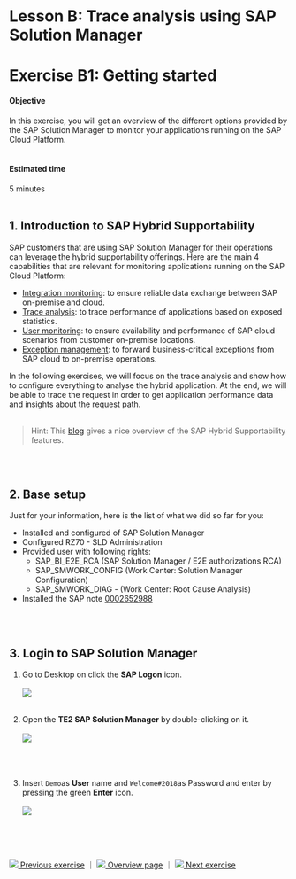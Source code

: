 # Lesson B: Trace analysis using SAP Solution Manager
# Exercise B1: Getting started

#### Objective
In this exercise, you will get an overview of the different options provided by the SAP Solution Manager to monitor your applications running on the SAP Cloud Platform.<br /><br />

#### Estimated time
5 minutes
<br />
<br />


## 1. Introduction to SAP Hybrid Supportability
SAP customers that are using SAP Solution Manager for their operations can leverage the hybrid supportability offerings.
Here are the main 4 capabilities that are relevant for monitoring applications running on the SAP Cloud Platform:
  * [Integration monitoring](https://help.sap.com/viewer/82f6dd44db4e4518aad4dfce00116fcf/7.2.05/en-US/5140d8bd-a295-4391-a3bf-d442bc2dcbe7.html): to ensure reliable data exchange between SAP on-premise and cloud.
  * [Trace analysis](https://help.sap.com/viewer/82f6dd44db4e4518aad4dfce00116fcf/7.2.05/en-US/24549de5-a335-4cef-9127-cff2d309852d.html): to trace performance of applications based on exposed statistics.
  * [User monitoring](https://help.sap.com/viewer/82f6dd44db4e4518aad4dfce00116fcf/7.2.05/en-US/ef80f08c-5e3a-4c29-903b-8338c66c0b38.html): to ensure availability and performance of SAP cloud scenarios from customer on-premise locations.
  * [Exception management](https://help.sap.com/viewer/82f6dd44db4e4518aad4dfce00116fcf/7.2.05/en-US/96847666-37fa-4e4f-a1a9-040d01b61469.html): to forward business-critical exceptions from SAP cloud to on-premise operations.

In the following exercises, we will focus on the trace analysis and show how to configure everything to analyse the hybrid application. At the end, we will be able to trace the request in order to get application performance data and insights about the request path.<br /><br />

> Hint: This [blog](https://blogs.sap.com/2018/02/02/brief-overview-of-hybrid-supportability-options-for-sap-cloud-platform/) gives a nice overview of the SAP Hybrid Supportability features.

<br /><br />

## 2. Base setup
Just for your information, here is the list of what we did so far for you:
- Installed and configured of SAP Solution Manager
- Configured RZ70 - SLD Administration
- Provided user with following rights:
    * SAP_BI_E2E_RCA (SAP Solution Manager / E2E authorizations RCA)
    * SAP_SMWORK_CONFIG (Work Center: Solution Manager Configuration)
    * SAP_SMWORK_DIAG - (Work Center: Root Cause Analysis)
- Installed the SAP note [0002652988](https://launchpad.support.sap.com/#/notes/0002652988)

<br /><br />

## 3. Login to SAP Solution Manager
1. Go to Desktop on click the **SAP Logon** icon.<br /><br />
![](../../images/b1-sap-logon.png)<br /><br />

1. Open the **TE2 SAP Solution Manager** by double-clicking on it.<br /><br />
![](../../images/b1-te2-solman-start.png)<br /><br />
<br /><br />

1. Insert `Demo`as **User** name and `Welcome#2018`as Password and enter by pressing the green **Enter** icon.<br /><br />
![](../../images/b1-te2-credentials.png)


<br /><br /><br />



[![](../../images/nav-previous.png) Previous exercise](../A3/README.md) ｜ [![](../../images/nav-home.png) Overview page](../../README.md) ｜ [![](../../images/nav-next.png) Next exercise](../B2/README.md)
